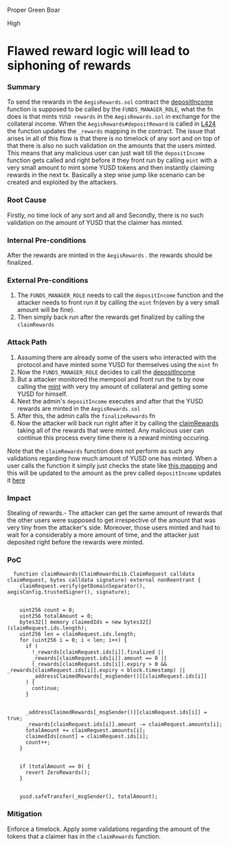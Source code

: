 Proper Green Boar

High

# Flawed reward logic will lead to siphoning of rewards

### Summary

To send the rewards in the `AegisRewards.sol` contract the [depositIncome](https://github.com/sherlock-audit/2025-04-aegis-op-grant/blob/main/aegis-contracts/contracts/AegisMinting.sol#L397) function is supposed to be called by the `FUNDS_MANAGER_ROLE`, what the fn does is that mints `YUSD rewards` in the `AegisRewards.sol` in exchange for the collateral income. When the `AegisRewards#depositReward` is called in [L424](https://github.com/sherlock-audit/2025-04-aegis-op-grant/blob/main/aegis-contracts/contracts/AegisMinting.sol#L424) the function updates the `_rewards` mapping in the contract. The issue that arises in all of this flow is that there is no timelock of any sort and on top of that there is also no such validation on the amounts that the users minted. This means that any malicious user can just wait till the `depositIncome` function gets called and right before it they front run by calling `mint` with a very small amount to mint some YUSD tokens and then instantly claiming rewards in the next tx. Basically a step wise jump like scenario can be created and exploited by the attackers.

### Root Cause

Firstly, no time lock of any sort and all and Secondly, there is no such validation on the amount of YUSD that the claimer has minted.

### Internal Pre-conditions

After the rewards are minted in the `AegisRewards` . the rewards should be finalized.

### External Pre-conditions

1. The `FUNDS_MANAGER_ROLE` needs to call the `depositIncome` function and the attacker needs to front run it by calling the `mint` fn(even by a very small amount will be fine).
2. Then simply back run after the rewards get finalized by calling the `claimRewards`


### Attack Path

1. Assuming there are already some of the users who interacted with the protocol and have minted some YUSD for themselves using the `mint` fn
2. Now the `FUNDS_MANAGER_ROLE` decides to call the [depositIncome](https://github.com/sherlock-audit/2025-04-aegis-op-grant/blob/main/aegis-contracts/contracts/AegisMinting.sol#L397)
3. But a attacker monitored the mempool and front run the tx by now calling the [mint](https://github.com/sherlock-audit/2025-04-aegis-op-grant/blob/main/aegis-contracts/contracts/AegisMinting.sol#L239) with very tny amount of collateral and getting some YUSD for himself.
4. Next the admin's `depositIncome` executes and after that the YUSD rewards are minted in the `AegisRewards.sol`
5. After this, the admin calls the `finalizeRewards` fn
6. Now the attacker will back run right after it by calling the [claimRewards](https://github.com/sherlock-audit/2025-04-aegis-op-grant/blob/main/aegis-contracts/contracts/AegisRewards.sol#L91) taking all of the rewards that were minted. 
Any malicious user can continue this process every time there is a reward minting occuring.

Note that the `claimRewards`  function does not perform as such any validations regarding how much amount of YUSD one has minted. When a user calls the function it simply just checks the state like [this mapping](https://github.com/sherlock-audit/2025-04-aegis-op-grant/blob/main/aegis-contracts/contracts/AegisRewards.sol#L54) and this will be updated to the amount as the prev called `depositIncome` updates it [here](https://github.com/sherlock-audit/2025-04-aegis-op-grant/blob/main/aegis-contracts/contracts/AegisRewards.sol#L162)

### Impact

 Stealing of rewards.- The attacker can get the same amount of rewards that the other users were supposed to get irrespective of the amount that was very tiny from the attacker's side. Moreover, those users minted and had to wait for a considerably a more amount of time, and the attacker just deposited right before the rewards were minted.

### PoC

```solidity
  function claimRewards(ClaimRewardsLib.ClaimRequest calldata claimRequest, bytes calldata signature) external nonReentrant {
    claimRequest.verify(getDomainSeparator(), aegisConfig.trustedSigner(), signature);


    uint256 count = 0;
    uint256 totalAmount = 0;
    bytes32[] memory claimedIds = new bytes32[](claimRequest.ids.length);
    uint256 len = claimRequest.ids.length;
    for (uint256 i = 0; i < len; i++) {
      if (
        !_rewards[claimRequest.ids[i]].finalized ||
        _rewards[claimRequest.ids[i]].amount == 0 ||
        (_rewards[claimRequest.ids[i]].expiry > 0 && _rewards[claimRequest.ids[i]].expiry < block.timestamp) ||
        _addressClaimedRewards[_msgSender()][claimRequest.ids[i]]
      ) {
        continue;
      }


      _addressClaimedRewards[_msgSender()][claimRequest.ids[i]] = true;
      _rewards[claimRequest.ids[i]].amount -= claimRequest.amounts[i];
      totalAmount += claimRequest.amounts[i];
      claimedIds[count] = claimRequest.ids[i];
      count++;
    }


    if (totalAmount == 0) {
      revert ZeroRewards();
    }


    yusd.safeTransfer(_msgSender(), totalAmount);
```

### Mitigation

Enforce a timelock. 
Apply some validations regarding the amount of the tokens that a claimer has in the `claimRewards` function.